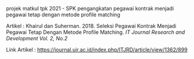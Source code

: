 projek matkul tpk 2021 - SPK pengangkatan pegawai kontrak menjadi pegawai tetap dengan metode profile matching

Artikel : 
Khairul dan Suherman. 2018.  Seleksi Pegawai Kontrak Menjadi Pegawai Tetap Dengan Metode Profile Matching. <i>IT Journal Research and Development Vol. 2, No.2</i>

Link Artikel :
https://journal.uir.ac.id/index.php/ITJRD/article/view/1362/899
